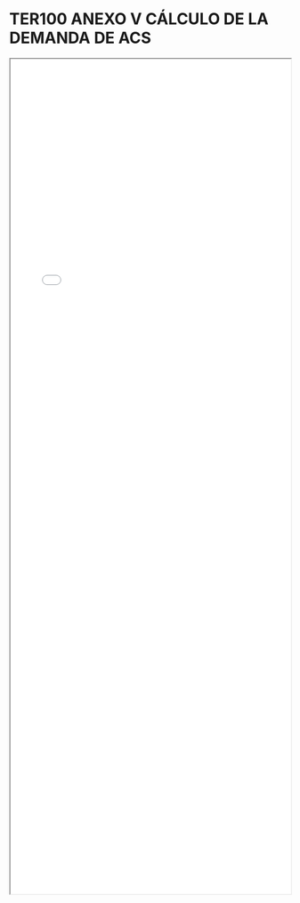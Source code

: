 
# TER100 ANEXO V CÁLCULO DE LA DEMANDA DE ACS

<iframe src="../TER100 ANEXO V CÁLCULO DE LA DEMANDA DE ACS.pdf" width="100%" height="1500px"></iframe>


